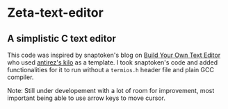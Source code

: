 # Zeta-text-editor
## A simplistic C text editor
This code was inspired by snaptoken's blog on [Build Your Own Text Editor](https://viewsourcecode.org/snaptoken/kilo/index.html) who used [antirez's kilo](http://antirez.com/news/108) as a template. I took snaptoken's code and added functionalities for it to run without a `termios.h` header file and plain GCC compiler.

Note: Still under developement with a lot of room for improvement, most important being able to use arrow keys to move cursor.

